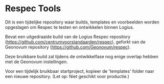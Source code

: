 # Respec Tools

Dit is een tijdelijke repository waar builds, templates en voorbeelden worden opgeslagen om Respec te testen en ontwikkelen binnen Logius.

Bevat een uitgedraaide build van de Logius Respec repository (https://github.com/centrumvoorstandaarden/respec), geforkt van de Geonovum repository (https://github.com/Geonovum/respec).

Deze bruikbare build zal tijdens de ontwikkelfase nog enige overlap hebben met de Geonovum instellingen.

Voor een tijdelijk bruikbaar startproject, kopieer de 'templates' folder naar een nieuwe repository. (Let op: Niet geschikt voor productie.)